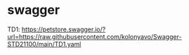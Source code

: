 # swagger

TD1: https://petstore.swagger.io/?url=https://raw.githubusercontent.com/kolonyavo/Swagger-STD21100/main/TD1.yaml
